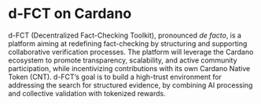 # d-FCT on Cardano
d-FCT (Decentralized Fact-Checking Toolkit), pronounced _de facto_, is a platform aiming at redefining fact-checking by structuring and supporting collaborative verification processes. The platform will leverage the Cardano ecosystem to promote transparency, scalability, and active community participation, while incentivizing contributions with its own Cardano Native Token (CNT). d-FCT’s goal is to build a high-trust environment for addressing the search for structured evidence, by combining AI processing and collective validation with tokenized rewards.

